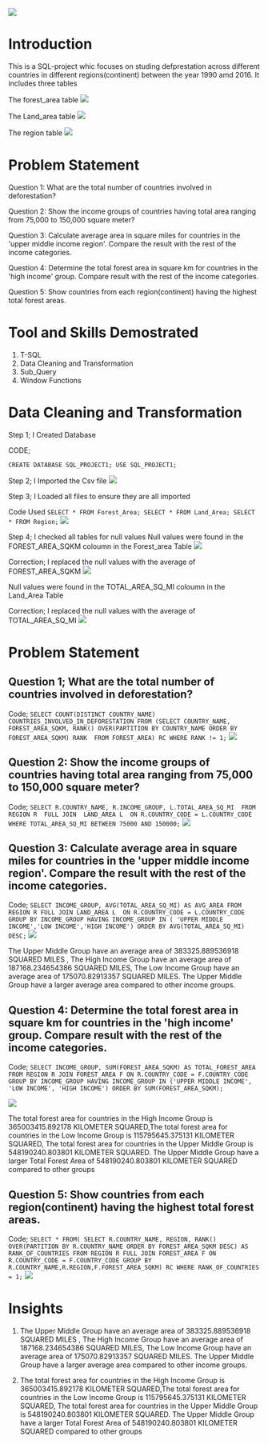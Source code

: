 ![](Deforestation.png)

# Introduction
This is a SQL-project whic focuses on studing defprestation across different countries in different regions(continent) between the year 1990 amd 2016. It includes three tables 

The forest_area table
![](forest_area.png)

 The Land_area table 
 ![](Land_area.png)
  
  The region table
  ![](region.png)

  # Problem Statement
Question 1: What are the total number of countries involved in deforestation? 

Question 2: Show the income groups of countries having total area ranging from 75,000 to 150,000 square meter?

Question 3: Calculate average area in square miles for countries in the 'upper middle income region'. Compare the result with the rest of the income categories.

Question 4: Determine the total forest area in square km for countries in the 'high income' group. Compare result with the rest of the income categories.

Question 5: Show countries from each region(continent) having the highest total forest areas. 

# Tool and Skills Demostrated
1) T-SQL
2) Data Cleaning and Transformation
3) Sub_Query
4) Window Functions

# Data Cleaning and Transformation
Step 1; I Created Database 

CODE;

`CREATE DATABASE SQL_PROJECT1;
USE SQL_PROJECT1;`

Step 2; I Imported the Csv file
![](SQL_PROJECT_1.png)

Step 3; I Loaded all files to ensure they are all imported

Code Used
`SELECT * FROM Forest_Area;
SELECT * FROM Land_Area;
SELECT * FROM Region;`
![](SQL_PROJECT_2.png)

Step 4; I checked all tables for null values
Null values were found in the FOREST_AREA_SQKM coloumn in the Forest_area Table
![](NULL_FOREST_AREA_SQKM.png)

 Correction; I replaced the null values with the average of FOREST_AREA_SQKM 
 ![](REPLACED_FOREST_AREA_SQKM.png)

Null values were found in the TOTAL_AREA_SQ_MI coloumn in the Land_Area Table

Correction; I replaced the null values with the average of  TOTAL_AREA_SQ_MI
![](REPLACED_TOTAL_SQ_MI.png)

# Problem Statement
## Question 1; What are the total number of countries involved in deforestation? 
Code; `SELECT COUNT(DISTINCT COUNTRY_NAME) COUNTRIES_INVOLVED_IN_DEFORESTATION
FROM (SELECT COUNTRY_NAME, FOREST_AREA_SQKM, RANK() OVER(PARTITION BY COUNTRY_NAME ORDER BY FOREST_AREA_SQKM) RANK 
FROM FOREST_AREA) RC
WHERE RANK != 1;`
![](QUESTION_ONE.png)

## Question 2: Show the income groups of countries having total area ranging from 75,000 to 150,000 square meter?
Code; `SELECT R.COUNTRY_NAME, R.INCOME_GROUP, L.TOTAL_AREA_SQ_MI 
FROM REGION R 
FULL JOIN  LAND_AREA L 
ON R.COUNTRY_CODE = L.COUNTRY_CODE
WHERE TOTAL_AREA_SQ_MI BETWEEN 75000 AND 150000;`
![](QUESTION_TWO.png)

## Question 3: Calculate average area in square miles for countries in the 'upper middle income region'. Compare the result with the rest of the income categories.
Code; `SELECT INCOME_GROUP, AVG(TOTAL_AREA_SQ_MI) AS AVG_AREA
FROM REGION R
FULL JOIN LAND_AREA L 
ON R.COUNTRY_CODE = L.COUNTRY_CODE
GROUP BY INCOME_GROUP
HAVING INCOME_GROUP IN ( 'UPPER MIDDLE INCOME','LOW INCOME','HIGH INCOME')
ORDER BY AVG(TOTAL_AREA_SQ_MI) DESC;`
![](QUESTION_THREE.png)

The Upper Middle Group have an average area of 383325.889536918 SQUARED MILES , The High Income Group have an average area of 187168.234654386 SQUARED MILES, The Low Income Group have an average area of 175070.82913357 SQUARED MILES. The Upper Middle Group have a larger average area compared to other income groups.

## Question 4: Determine the total forest area in square km for countries in the 'high income' group. Compare result with the rest of the income categories.
Code; `SELECT INCOME_GROUP, SUM(FOREST_AREA_SQKM) AS TOTAL_FOREST_AREA 
FROM REGION R
JOIN FOREST_AREA F
ON R.COUNTRY_CODE = F.COUNTRY_CODE
GROUP BY INCOME_GROUP
HAVING INCOME_GROUP IN ('UPPER MIDDLE INCOME', 'LOW INCOME', 'HIGH INCOME')
ORDER BY SUM(FOREST_AREA_SQKM);`

![](QUESTION_FOUR.png)

The total forest area for countries in the High Income Group is 365003415.892178 KILOMETER SQUARED,The total forest area for countries in the Low Income Group is 115795645.375131 KILOMETER SQUARED, The total forest area for countries in the Upper Middle Group is 548190240.803801 KILOMETER SQUARED. The Upper Middle Group have a larger Total Forest Area  of 548190240.803801   KILOMETER SQUARED compared to other groups

## Question 5: Show countries from each region(continent) having the highest total forest areas. 
Code; `SELECT * FROM(
SELECT R.COUNTRY_NAME, REGION, RANK() OVER(PARTITION BY R.COUNTRY_NAME ORDER BY FOREST_AREA_SQKM DESC) AS RANK_OF_COUNTRIES
FROM
REGION R
FULL JOIN FOREST_AREA F
ON R.COUNTRY_CODE = F.COUNTRY_CODE
GROUP BY R.COUNTRY_NAME,R.REGION,F.FOREST_AREA_SQKM) RC
WHERE RANK_OF_COUNTRIES = 1;`
![](QUESTION_FIVE)

# Insights

1) The Upper Middle Group have an average area of 383325.889536918 SQUARED MILES , The High Income Group have an average area of 187168.234654386 SQUARED MILES, The Low Income Group have an average area of 175070.82913357 SQUARED MILES. The Upper Middle Group have a larger average area compared to other income groups.
   
2) The total forest area for countries in the High Income Group is 365003415.892178 KILOMETER SQUARED,The total forest area for countries in the Low Income Group is 115795645.375131 KILOMETER SQUARED, The total forest area for countries in the Upper Middle Group is 548190240.803801 KILOMETER SQUARED. The Upper Middle Group have a larger Total Forest Area  of 548190240.803801   KILOMETER SQUARED compared to other groups



